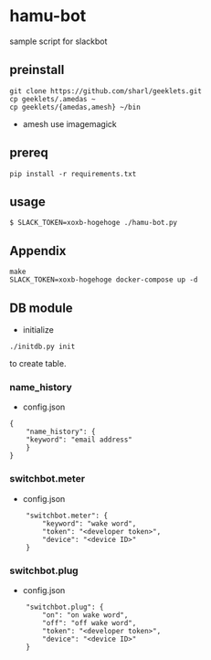 hamu-bot
========

sample script for slackbot

## preinstall
```
git clone https://github.com/sharl/geeklets.git
cp geeklets/.amedas ~
cp geeklets/{amedas,amesh} ~/bin
```

- amesh use imagemagick

## prereq
```
pip install -r requirements.txt
```

## usage

```
$ SLACK_TOKEN=xoxb-hogehoge ./hamu-bot.py
```

## Appendix
```
make
SLACK_TOKEN=xoxb-hogehoge docker-compose up -d
```

## DB module

- initialize
```
./initdb.py init
```
to create table.

### name_history

- config.json
```
{
    "name_history": {
	"keyword": "email address"
    }
}
```

### switchbot.meter

- config.json
```
    "switchbot.meter": {
        "keyword": "wake word",
        "token": "<developer token>",
        "device": "<device ID>"
    }
```

### switchbot.plug

- config.json
```
    "switchbot.plug": {
        "on": "on wake word",
        "off": "off wake word",
        "token": "<developer token>",
        "device": "<device ID>"
    }
```

